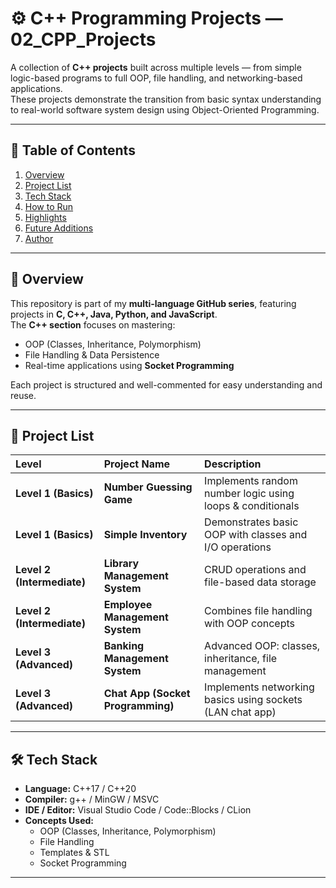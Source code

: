 # ⚙️ C++ Programming Projects — 02_CPP_Projects

A collection of **C++ projects** built across multiple levels — from simple logic-based programs to full OOP, file handling, and networking-based applications.  
These projects demonstrate the transition from basic syntax understanding to real-world software system design using Object-Oriented Programming.

---

## 🧭 Table of Contents

1. [Overview](#overview)
2. [Project List](#project-list)
3. [Tech Stack](#tech-stack)
4. [How to Run](#how-to-run)
5. [Highlights](#highlights)
6. [Future Additions](#future-additions)
7. [Author](#author)

---

## 🚀 Overview

This repository is part of my **multi-language GitHub series**, featuring projects in **C, C++, Java, Python, and JavaScript**.  
The **C++ section** focuses on mastering:
- OOP (Classes, Inheritance, Polymorphism)
- File Handling & Data Persistence  
- Real-time applications using **Socket Programming**

Each project is structured and well-commented for easy understanding and reuse.

---

## 🧩 Project List

| Level | Project Name | Description |
|:------|:--------------|:-------------|
| **Level 1 (Basics)** | **Number Guessing Game** | Implements random number logic using loops & conditionals |
| **Level 1 (Basics)** | **Simple Inventory** | Demonstrates basic OOP with classes and I/O operations |
| **Level 2 (Intermediate)** | **Library Management System** | CRUD operations and file-based data storage |
| **Level 2 (Intermediate)** | **Employee Management System** | Combines file handling with OOP concepts |
| **Level 3 (Advanced)** | **Banking Management System** | Advanced OOP: classes, inheritance, file management |
| **Level 3 (Advanced)** | **Chat App (Socket Programming)** | Implements networking basics using sockets (LAN chat app) |

---

## 🛠️ Tech Stack

- **Language:** C++17 / C++20  
- **Compiler:** g++ / MinGW / MSVC  
- **IDE / Editor:** Visual Studio Code / Code::Blocks / CLion  
- **Concepts Used:**  
  - OOP (Classes, Inheritance, Polymorphism)  
  - File Handling  
  - Templates & STL  
  - Socket Programming  

---

